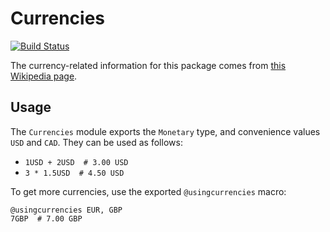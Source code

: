 # Currencies

[![Build Status](https://travis-ci.org/TotalVerb/Currencies.jl.svg?branch=master)](https://travis-ci.org/TotalVerb/Currencies.jl)

The currency-related information for this package comes from [this Wikipedia page](https://en.wikipedia.org/wiki/ISO_4217#cite_note-divby5-9).

## Usage
The `Currencies` module exports the `Monetary` type, and convenience values `USD` and `CAD`. They can be used as follows:

* `1USD + 2USD  # 3.00 USD`
* `3 * 1.5USD  # 4.50 USD`

To get more currencies, use the exported `@usingcurrencies` macro:

    @usingcurrencies EUR, GBP
    7GBP  # 7.00 GBP
